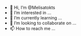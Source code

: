 - 👋 Hi, I’m @Melisatokts
- 👀 I’m interested in ...
- 🌱 I’m currently learning ...
- 💞️ I’m looking to collaborate on ...
- 📫 How to reach me ...

<!---
Melisatokts/Melisatokts is a ✨ special ✨ repository because its `README.md` (this file) appears on your GitHub profile.
You can click the Preview link to take a look at your changes.
--->
